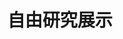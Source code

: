 ---
title: '自由研究展示'
photo: '/images/photoSioRamen.jpg'
logo: '/images/newMusic.png'
textup: '昨年度提出された自由研究の最優秀作品を展示してます。研究論文や芸術作品などそれぞれの個性が生かされた作品が揃っています。ぜひお越しください。'
building: '特別教室棟'
floor: '2' 
location: '大会議室'
categoly: '2'
url: ''
url2: ''
isUploaded: false
---